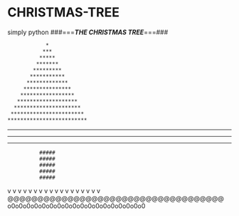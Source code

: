 # CHRISTMAS-TREE
simply python
###===***THE CHRISTMAS TREE***===###



                *
               ***
              *****
             *******
            *********
           ***********
          *************
         ***************
        *****************
       *******************
      *********************
     ***********************
    *************************
   ***************************
  *****************************
 *******************************
              #####
              #####
              #####
              #####
              #####
              
              
v v v v v v v v v v v v v v v v v v 
@@@@@@@@@@@@@@@@@@@@@@@@@@@@@@@@@@@@
o0o0o0o0o0o0o0o0o0o0o0o0o0o0o0o0o0o0
